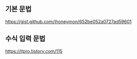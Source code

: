 ## 기본 문법
https://gist.github.com/ihoneymon/652be052a0727ad59601
## 수식 입력 문법
https://itpro.tistory.com/115
